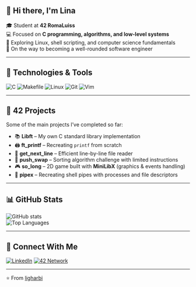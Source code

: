 ## 👋 Hi there, I'm Lina 

🎓 Student at **42 RomaLuiss**  
💻 Focused on **C programming, algorithms, and low-level systems**  
🚀 Exploring Linux, shell scripting, and computer science fundamentals  
🌱 On the way to becoming a well-rounded software engineer  

---

## 🔧 Technologies & Tools
![C](https://img.shields.io/badge/-C-A8B9CC?style=flat&logo=c&logoColor=white)
![Makefile](https://img.shields.io/badge/-Makefile-1A1A1A?style=flat&logo=gnu&logoColor=white)
![Linux](https://img.shields.io/badge/-Linux-FCC624?style=flat&logo=linux&logoColor=black)
![Git](https://img.shields.io/badge/-Git-F05032?style=flat&logo=git&logoColor=white)
![Vim](https://img.shields.io/badge/-Vim-019733?style=flat&logo=vim&logoColor=white)

---

## 📌 42 Projects
Some of the main projects I’ve completed so far:

- 📚 **Libft** – My own C standard library implementation  
- 🖨️ **ft_printf** – Recreating `printf` from scratch  
- 📖 **get_next_line** – Efficient line-by-line file reader  
- 🔄 **push_swap** – Sorting algorithm challenge with limited instructions
- 🎮 **so_long** – 2D game built with **MiniLibX** (graphics & events handling)  
- 🔗 **pipex** – Recreating shell pipes with processes and file descriptors  

---

## 📊 GitHub Stats
![GitHub stats](https://github-readme-stats.vercel.app/api?username=ligharbi&show_icons=true&theme=tokyonight)  
![Top Languages](https://github-readme-stats.vercel.app/api/top-langs/?username=ligharbi&layout=compact&theme=tokyonight)  

---

## 🤝 Connect With Me
[![LinkedIn](https://img.shields.io/badge/-LinkedIn-0A66C2?style=flat&logo=linkedin&logoColor=white)](www.linkedin.com/in/lina-gharbia-8618781ba)
[![42 Network](https://img.shields.io/badge/-42%20Profile-000000?style=flat&logo=42&logoColor=white)](https://profile.intra.42.fr/users/ligharbi)

---

⭐️ From [ligharbi](https://github.com/ligharbi)
